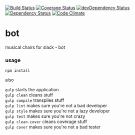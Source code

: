 [![Build Status](https://travis-ci.org/mchairs/bot.svg?branch=master)](https://travis-ci.org/mchairs/bot)
[![Coverage Status](https://coveralls.io/repos/github/mchairs/bot/badge.svg?branch=master)](https://coveralls.io/github/mchairs/bot?branch=master)
[![devDependency Status](https://david-dm.org/mchairs/bot/dev-status.svg)](https://david-dm.org/mchairs/bot#info=devDependencies)
[![Dependency Status](https://david-dm.org/mchairs/bot.svg)](https://david-dm.org/mchairs/bot)
[![Code Climate](https://codeclimate.com/github/mchairs/bot/badges/gpa.svg)](https://codeclimate.com/github/mchairs/bot)

# bot

musical chairs for slack - bot

### usage

`npm install`

also

`gulp` starts the application <br/>
`gulp clean` cleans stuff <br/>
`gulp compile` transpiles stuff <br/>
`gulp lint` makes sure you're not a bad developer <br/>
`gulp style` makes sure you're not a lazy developer <br/>
`gulp test` makes sure you're not crazy <br/>
`gulp clean-cover` cleans coverage stuff <br/>
`gulp cover` makes sure you're not a bad tester <br/>
